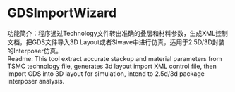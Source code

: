 # GDSImportWizard
功能简介：程序通过Technology文件转出准确的叠层和材料参数，生成XML控制文档，把GDS文件导入3D Layout或者SIwave中进行仿真，适用于2.5D/3D封装的Interposer仿真。     
Readme: This tool extract accurate stackup and material parameters from TSMC technology file, generates 3d layout import XML control file, then import GDS into 3D layout for simulation, intend to 2.5d/3d package interposer analysis.
